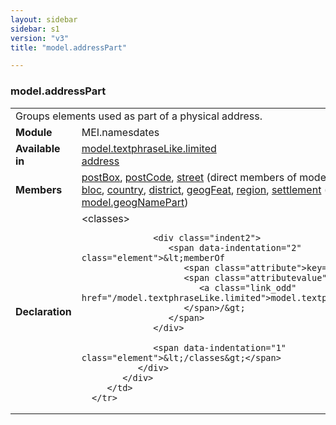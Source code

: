 ```yaml
---
layout: sidebar
sidebar: s1
version: "v3"
title: "model.addressPart"

---
```


<div class="classSpec model">
   <h3 id="model.addressPart">model.addressPart</h3>
   <table class="wovenodd">
      <tr>
         <td colspan="2" class="wovenodd-col2">Groups elements used as part of a physical address.</td>
      </tr>
      <tr>
         <td class="wovenodd-col1">
            <strong>Module</strong>
         </td>
         <td class="wovenodd-col2">MEI.namesdates</td>
      </tr>
      <tr>
         <td class="wovenodd-col1">
            <strong>Available in</strong>
         </td>
         <td class="wovenodd-col2">
            <div class="parent">
               <div>
                  <a class="link_odd_classSpec" href="/{{ page.version }}/model-classes/model.textphraseLike.limited.html">model.textphraseLike.limited</a>
               </div>
               <div>
                  <a class="link_odd_elementSpec" href="/{{ page.version }}/elements/address.html">address</a>
               </div>
            </div>
         </td>
      </tr>
      <tr>
         <td class="wovenodd-col1">
            <strong>Members</strong>
         </td>
         <td class="wovenodd-col2">
            <div class="parent">
               <div>
                  <a class="link_odd_elementSpec" href="/{{ page.version }}/elements/postBox.html">postBox</a>, 
                  <a class="link_odd_elementSpec" href="/{{ page.version }}/elements/postCode.html">postCode</a>, 
                  <a class="link_odd_elementSpec" href="/{{ page.version }}/elements/street.html">street</a> (direct members of model.addressPart)
               </div>
               <div>
                  <a class="link_odd_elementSpec" href="/{{ page.version }}/model-classes/bloc.html">bloc</a>, 
                  <a class="link_odd_elementSpec" href="/{{ page.version }}/model-classes/country.html">country</a>, 
                  <a class="link_odd_elementSpec" href="/{{ page.version }}/model-classes/district.html">district</a>, 
                  <a class="link_odd_elementSpec" href="/{{ page.version }}/model-classes/geogFeat.html">geogFeat</a>, 
                  <a class="link_odd_elementSpec" href="/{{ page.version }}/model-classes/region.html">region</a>, 
                  <a class="link_odd_elementSpec" href="/{{ page.version }}/model-classes/settlement.html">settlement</a>
                  <span> (via 
                     <a class="link_odd_classSpec" href="/{{ page.version }}/model-classes/model.geogNamePart.html">model.geogNamePart</a>)
                  </span>
               </div>
            </div>
         </td>
      </tr>
      <tr>
         <td class="wovenodd-col1">
            <strong>Declaration</strong>
         </td>
         <td class="wovenodd-col2">
            <div xml:space="preserve" class="pre">
               <div class="indent1">
                  <span data-indentation="1" class="element">&lt;classes&gt;</span>
                  
                  <div class="indent2">
                     <span data-indentation="2" class="element">&lt;memberOf 
                        <span class="attribute">key=</span>
                        <span class="attributevalue">"
                           <a class="link_odd" href="/model.textphraseLike.limited">model.textphraseLike.limited</a>"
                        </span>/&gt;
                     </span>
                  </div>
                  
                  <span data-indentation="1" class="element">&lt;/classes&gt;</span>
               </div>
            </div>
         </td>
      </tr>
   </table>
</div>